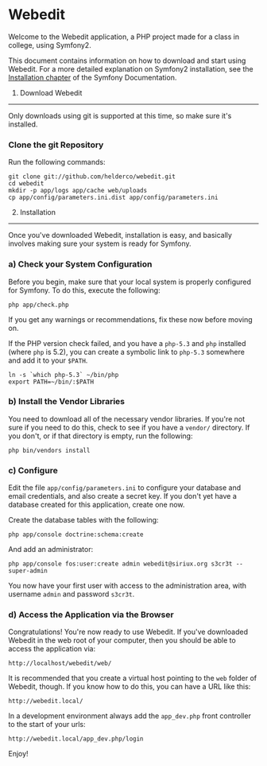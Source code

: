Webedit
=======

Welcome to the Webedit application, a PHP project made for a class in college,
using Symfony2.

This document contains information on how to download and start using Webedit.
For a more detailed explanation on Symfony2 installation, see the
[Installation chapter](http://symfony.com/doc/current/book/installation.html)
of the Symfony Documentation.

1) Download Webedit
-------------------

Only downloads using git is supported at this time, so make sure it's installed.

### Clone the git Repository

Run the following commands:

    git clone git://github.com/helderco/webedit.git
    cd webedit
    mkdir -p app/logs app/cache web/uploads
    cp app/config/parameters.ini.dist app/config/parameters.ini

2) Installation
---------------

Once you've downloaded Webedit, installation is easy, and basically
involves making sure your system is ready for Symfony.

### a) Check your System Configuration

Before you begin, make sure that your local system is properly configured
for Symfony. To do this, execute the following:

    php app/check.php

If you get any warnings or recommendations, fix these now before moving on.

If the PHP version check failed, and you have a `php-5.3` and `php` installed
(where `php` is 5.2), you can create a symbolic link to `php-5.3` somewhere
and add it to your `$PATH`.

    ln -s `which php-5.3` ~/bin/php
    export PATH=~/bin/:$PATH

### b) Install the Vendor Libraries

You need to download all of the necessary vendor libraries. If you're not sure
if you need to do this, check to see if you have a ``vendor/`` directory. If
you don't, or if that directory is empty, run the following:

    php bin/vendors install

### c) Configure

Edit the file `app/config/parameters.ini` to configure your database and
email credentials, and also create a secret key. If you don't yet have a
database created for this application, create one now.

Create the database tables with the following:

    php app/console doctrine:schema:create

And add an administrator:

    php app/console fos:user:create admin webedit@siriux.org s3cr3t --super-admin

You now have your first user with access to the administration area, with
username `admin` and password `s3cr3t`.

### d) Access the Application via the Browser

Congratulations! You're now ready to use Webedit. If you've downloaded Webedit
in the web root of your computer, then you should be able to access the
application via:

    http://localhost/webedit/web/

It is recommended that you create a virtual host pointing to the `web` folder
of Webedit, though. If you know how to do this, you can have a URL like this:

    http://webedit.local/


In a development environment always add the `app_dev.php` front controller to
the start of your urls:

    http://webedit.local/app_dev.php/login

Enjoy!
